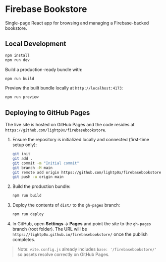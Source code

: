 # Firebase Bookstore

Single-page React app for browsing and managing a Firebase-backed bookstore.

## Local Development

```bash
npm install
npm run dev
```

Build a production-ready bundle with:

```bash
npm run build
```

Preview the built bundle locally at `http://localhost:4173`:

```bash
npm run preview
```

## Deploying to GitHub Pages

The live site is hosted on GitHub Pages and the code resides at `https://github.com/lightp0x/firebasebookstore`.

1. Ensure the repository is initialized locally and connected (first-time setup only):
   ```bash
   git init
   git add .
   git commit -m "Initial commit"
   git branch -M main
   git remote add origin https://github.com/lightp0x/firebasebookstore.git
   git push -u origin main
   ```
2. Build the production bundle:
   ```bash
   npm run build
   ```
3. Deploy the contents of `dist/` to the `gh-pages` branch:
   ```bash
   npm run deploy
   ```
4. In GitHub, open **Settings → Pages** and point the site to the `gh-pages` branch (root folder). The URL will be `https://lightp0x.github.io/firebasebookstore/` once the publish completes.

> Note: `vite.config.js` already includes `base: '/firebasebookstore/'` so assets resolve correctly on GitHub Pages.
